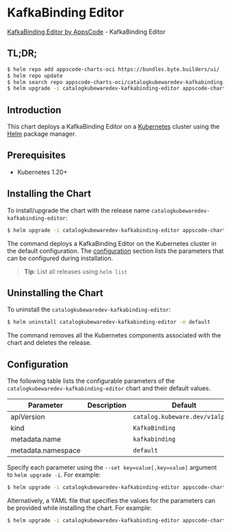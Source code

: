 # KafkaBinding Editor

[KafkaBinding Editor by AppsCode](https://byte.builders) - KafkaBinding Editor

## TL;DR;

```bash
$ helm repo add appscode-charts-oci https://bundles.byte.builders/ui/
$ helm repo update
$ helm search repo appscode-charts-oci/catalogkubewaredev-kafkabinding-editor --version=v0.12.0
$ helm upgrade -i catalogkubewaredev-kafkabinding-editor appscode-charts-oci/catalogkubewaredev-kafkabinding-editor -n default --create-namespace --version=v0.12.0
```

## Introduction

This chart deploys a KafkaBinding Editor on a [Kubernetes](http://kubernetes.io) cluster using the [Helm](https://helm.sh) package manager.

## Prerequisites

- Kubernetes 1.20+

## Installing the Chart

To install/upgrade the chart with the release name `catalogkubewaredev-kafkabinding-editor`:

```bash
$ helm upgrade -i catalogkubewaredev-kafkabinding-editor appscode-charts-oci/catalogkubewaredev-kafkabinding-editor -n default --create-namespace --version=v0.12.0
```

The command deploys a KafkaBinding Editor on the Kubernetes cluster in the default configuration. The [configuration](#configuration) section lists the parameters that can be configured during installation.

> **Tip**: List all releases using `helm list`

## Uninstalling the Chart

To uninstall the `catalogkubewaredev-kafkabinding-editor`:

```bash
$ helm uninstall catalogkubewaredev-kafkabinding-editor -n default
```

The command removes all the Kubernetes components associated with the chart and deletes the release.

## Configuration

The following table lists the configurable parameters of the `catalogkubewaredev-kafkabinding-editor` chart and their default values.

|     Parameter      | Description |                  Default                   |
|--------------------|-------------|--------------------------------------------|
| apiVersion         |             | <code>catalog.kubeware.dev/v1alpha1</code> |
| kind               |             | <code>KafkaBinding</code>                  |
| metadata.name      |             | <code>kafkabinding</code>                  |
| metadata.namespace |             | <code>default</code>                       |


Specify each parameter using the `--set key=value[,key=value]` argument to `helm upgrade -i`. For example:

```bash
$ helm upgrade -i catalogkubewaredev-kafkabinding-editor appscode-charts-oci/catalogkubewaredev-kafkabinding-editor -n default --create-namespace --version=v0.12.0 --set apiVersion=catalog.kubeware.dev/v1alpha1
```

Alternatively, a YAML file that specifies the values for the parameters can be provided while
installing the chart. For example:

```bash
$ helm upgrade -i catalogkubewaredev-kafkabinding-editor appscode-charts-oci/catalogkubewaredev-kafkabinding-editor -n default --create-namespace --version=v0.12.0 --values values.yaml
```
